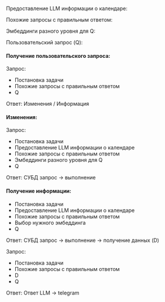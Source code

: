 Предоставление LLM информации о календаре:

Похожие запросы с правильным ответом:

Эмбеддинги разного уровня для Q:

Пользовательский запрос (Q):
#### Получение пользовательского запроса:
Запрос:
- Постановка задачи
- Похожие запросы с правильным ответом
- Q
  
Ответ:
Изменения / Информация

#### Изменения:
Запрос:
- Постановка задачи
- Предоставление LLM информации о календаре
- Похожие запросы с правильным ответом
- Эмбеддинги разного уровня для Q
- Q

Ответ: 
СУБД запрос -> выполнение

#### Получение информации:
- Постановка задачи
- Предоставление LLM информации о календаре
- Похожие запросы с правильным ответом
- Выбор нужного эмбеддинга
- Q

Ответ:
СУБД запрос -> выполнение -> получение данных (D)

Запрос:
- Постановка задачи
- Похожие запросы с правильным ответом
- D
- Q

Ответ:
Ответ LLM -> telegram
